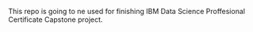 This repo is going to ne used for finishing IBM Data Science Proffesional Certificate Capstone project.
